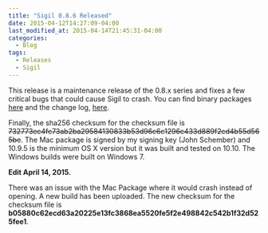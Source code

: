 ```yaml
---
title: "Sigil 0.8.6 Released"
date: 2015-04-12T14:27:09-04:00
last_modified_at: 2015-04-14T21:45:31-04:00
categories:
  - Blog
tags:
  - Releases
  - Sigil
---
```


This release is a maintenance release of the 0.8.x series and fixes a few critical bugs that could cause Sigil to crash. You can find binary packages [here](https://github.com/user-none/Sigil/releases/tag/0.8.6) and the change log, [here](https://github.com/user-none/Sigil/blob/0.8.6/ChangeLog.txt).

Finally, the sha256 checksum for the checksum file is ~~732773ec4fc73ab2ba29584130833b53d96c6c1296c433d889f2cd4b55d565be~~. The Mac package is signed by my signing key (John Schember) and 10.9.5 is the minimum OS X version but it was built and tested on 10.10. The Windows builds were built on Windows 7.

__Edit April 14, 2015.__

There was an issue with the Mac Package where it would crash instead of opening. A new build has been uploaded. The new checksum for the checksum file is __b05880c62ecd63a20225e13fc3868ea5520fe5f2e498842c542b1f32d525fee1__.